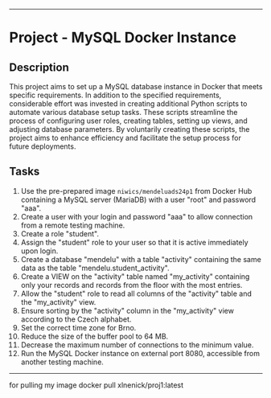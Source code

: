 
---

# Project - MySQL Docker Instance

## Description
This project aims to set up a MySQL database instance in Docker that meets specific requirements.
In addition to the specified requirements, considerable effort was invested in creating additional Python scripts to automate various database setup tasks. These scripts streamline the process of configuring user roles, creating tables, setting up views, and adjusting database parameters. By voluntarily creating these scripts, the project aims to enhance efficiency and facilitate the setup process for future deployments.

## Tasks
1. Use the pre-prepared image `niwics/mendeluads24p1` from Docker Hub containing a MySQL server (MariaDB) with a user "root" and password "aaa".
2. Create a user with your login and password "aaa" to allow connection from a remote testing machine.
3. Create a role "student".
4. Assign the "student" role to your user so that it is active immediately upon login.
5. Create a database "mendelu" with a table "activity" containing the same data as the table "mendelu.student_activity".
6. Create a VIEW on the "activity" table named "my_activity" containing only your records and records from the floor with the most entries.
7. Allow the "student" role to read all columns of the "activity" table and the "my_activity" view.
8. Ensure sorting by the "activity" column in the "my_activity" view according to the Czech alphabet.
9. Set the correct time zone for Brno.
10. Reduce the size of the buffer pool to 64 MB.
11. Decrease the maximum number of connections to the minimum value.
12. Run the MySQL Docker instance on external port 8080, accessible from another testing machine.

---
for pulling my image 
docker pull xlnenick/proj1:latest
